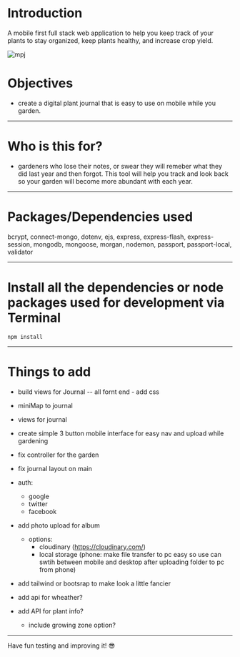 # Introduction

A mobile first full stack web application to help you keep track of your plants to stay organized, keep plants healthy, and increase crop yield. 

![mpj](https://github.com/NPMaiorano/myPlantJournal/assets/102557796/e0a1ae33-d1bc-46bb-9d09-9e80b260c8d4)



# Objectives

- create a digital plant journal that is easy to use on mobile while you garden. 

---

# Who is this for? 

- gardeners who lose their notes, or swear they will remeber what they did last year and then forgot. This tool will help you track and look back so your garden will become more abundant with each year. 

---

# Packages/Dependencies used 

bcrypt, connect-mongo, dotenv, ejs, express, express-flash, express-session, mongodb, mongoose, morgan, nodemon, passport, passport-local, validator

---

# Install all the dependencies or node packages used for development via Terminal

`npm install` 

---

# Things to add

- build views for Journal -- all fornt end - add css
- miniMap to journal
- views for journal
- create simple 3 button mobile interface for easy nav and upload while gardening

- fix controller for the garden 
- fix journal layout on main

- auth:
    - google
    - twitter
    - facebook
- add photo upload for album
  - options:
    - cloudinary (https://cloudinary.com/)
    - local storage 
          (phone: make file transfer to pc easy so use can swtih between mobile and desktop after uploading folder to pc from phone)

- add tailwind or bootsrap to make look a little fancier
- add api for wheather?
- add API for plant info?
    - include growing zone option?
 ---
 
 Have fun testing and improving it! 😎


